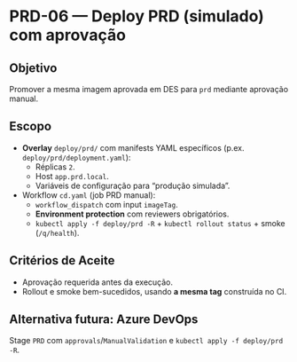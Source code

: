 # PRD-06 — Deploy PRD (simulado) com aprovação

## Objetivo
Promover a mesma imagem aprovada em DES para `prd` mediante aprovação manual.

## Escopo
- **Overlay** `deploy/prd/` com manifests YAML específicos (p.ex. `deploy/prd/deployment.yaml`):
  - Réplicas `2`.
  - Host `app.prd.local`.
  - Variáveis de configuração para “produção simulada”.
- Workflow `cd.yaml` (job PRD manual):
  - `workflow_dispatch` com input `imageTag`.
  - **Environment protection** com reviewers obrigatórios.
  - `kubectl apply -f deploy/prd -R` + `kubectl rollout status` + smoke (`/q/health`).

## Critérios de Aceite
- Aprovação requerida antes da execução.
- Rollout e smoke bem-sucedidos, usando **a mesma tag** construída no CI.

## Alternativa futura: Azure DevOps
Stage `PRD` com `approvals`/`ManualValidation` e `kubectl apply -f deploy/prd -R`.